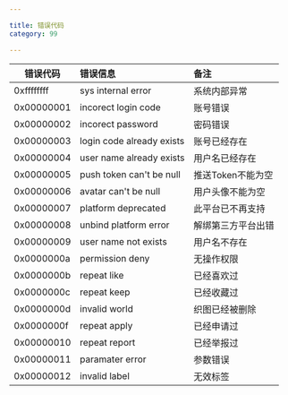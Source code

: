 ```yaml
---

title: 错误代码
category: 99

---
```


|错误代码               |错误信息				    	    |备注	
|-----------------------|:----------------------------------|:-----------------------------
|0xffffffff             |sys internal error                 |系统内部异常
|0x00000001             |incorect login code                |账号错误 
|0x00000002             |incorect password                  |密码错误
|0x00000003             |login code already exists          |账号已经存在
|0x00000004             |user name already exists           |用户名已经存在
|0x00000005             |push token can't be null           |推送Token不能为空
|0x00000006             |avatar can't be null               |用户头像不能为空
|0x00000007             |platform deprecated                |此平台已不再支持
|0x00000008             |unbind platform error              |解绑第三方平台出错
|0x00000009             |user name not exists               |用户名不存在
|0x0000000a             |permission deny                    |无操作权限
|0x0000000b             |repeat like                        |已经喜欢过
|0x0000000c             |repeat keep                        |已经收藏过
|0x0000000d             |invalid world                      |织图已经被删除
|0x0000000f             |repeat apply                       |已经申请过
|0x00000010             |repeat report                      |已经举报过
|0x00000011             |paramater error                    |参数错误
|0x00000012             |invalid label                      |无效标签
